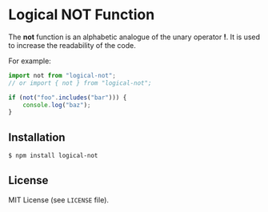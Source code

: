 # Logical NOT Function

The **not** function is an alphabetic analogue of the unary operator **!**.
It is used to increase the readability of the code.

For example:

```js
import not from "logical-not";
// or import { not } from "logical-not";

if (not("foo".includes("bar"))) {
    console.log("baz");
}
```

## Installation

```sh
$ npm install logical-not
```

## License

MIT License (see `LICENSE` file).
